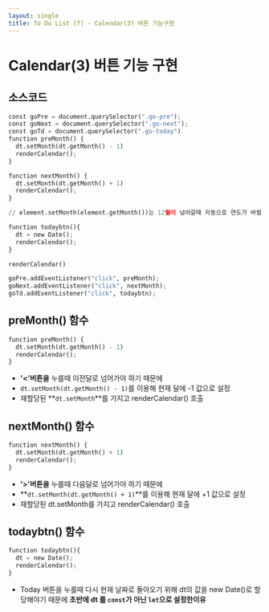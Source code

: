 ```yaml
---
layout: single
title: To Do List (7) - Calendar(3) 버튼 기능구현 
---
```

# Calendar(3) 버튼 기능 구현 

## 소스코드 


```python
const goPre = document.querySelector(".go-pre");
const goNext = document.querySelector(".go-next");
const goTd = document.querySelector(".go-today")
function preMonth() {
  dt.setMonth(dt.getMonth() - 1)
  renderCalendar();
}

function nextMonth() {
  dt.setMonth(dt.getMonth() + 1)
  renderCalendar();
}

// element.setMonth(element.getMonth())는 12월이 넘어갈때 자동으로 연도가 바뀜  

function todaybtn(){
  dt = new Date();
  renderCalendar();
}

renderCalendar()

goPre.addEventListener("click", preMonth);
goNext.addEventListener("click", nextMonth);
goTd.addEventListener("click", todaybtn);
```

## preMonth() 함수 


```python
function preMonth() {
  dt.setMonth(dt.getMonth() - 1)
  renderCalendar();
}
```

+ **'<'버튼을** 누를때 이전달로 넘어가야 하기 때문에 
+ `dt.setMonth(dt.getMonth() - 1)`를 이용해 현재 달에 -1 값으로 설정  
+ 재할당된 **`dt.setMonth`**를 가지고 renderCalendar() 호출

## nextMonth() 함수 


```python
function nextMonth() {
  dt.setMonth(dt.getMonth() + 1)
  renderCalendar();
}
```

+ **'>'버튼을** 누를때 다음달로 넘어가야 하기 때문에 
+ **`dt.setMonth(dt.getMonth() + 1)`**를 이용해 현재 달에 +1 값으로 설정
+ 재할당된 dt.setMonth를 가지고 renderCalendar() 호출

## todaybtn() 함수 


```python
function todaybtn(){
  dt = new Date();
  renderCalendar();
}
```

+ Today 버튼을 누를때 다시 현재 날짜로 돌아오기 위해 dt의 값을 new Date()로 할당해야기 때문에 
  **초반에 dt 를 `const`가 아닌 `let`으로 설정한이유** 
